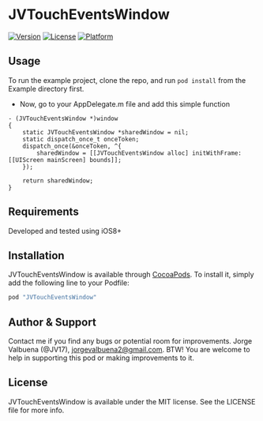 # JVTouchEventsWindow

[![Version](https://img.shields.io/cocoapods/v/JVTouchEventsWindow.svg?style=flat)](http://cocoapods.org/pods/JVTouchEventsWindow)
[![License](https://img.shields.io/cocoapods/l/JVTouchEventsWindow.svg?style=flat)](http://cocoapods.org/pods/JVTouchEventsWindow)
[![Platform](https://img.shields.io/cocoapods/p/JVTouchEventsWindow.svg?style=flat)](http://cocoapods.org/pods/JVTouchEventsWindow)

## Usage

To run the example project, clone the repo, and run `pod install` from the Example directory first.

* Now, go to your AppDelegate.m file and add this simple function

```objc
- (JVTouchEventsWindow *)window
{
    static JVTouchEventsWindow *sharedWindow = nil;
    static dispatch_once_t onceToken;
    dispatch_once(&onceToken, ^{
        sharedWindow = [[JVTouchEventsWindow alloc] initWithFrame:[[UIScreen mainScreen] bounds]];
    });

    return sharedWindow;
}
```

## Requirements

Developed and tested using iOS8+

## Installation

JVTouchEventsWindow is available through [CocoaPods](http://cocoapods.org). To install
it, simply add the following line to your Podfile:

```ruby
pod "JVTouchEventsWindow"
```

## Author & Support

Contact me if you find any bugs or potential room for improvements. Jorge Valbuena (@JV17), jorgevalbuena2@gmail.com. BTW! You are welcome to help in supporting this pod or making improvements to it.

## License

JVTouchEventsWindow is available under the MIT license. See the LICENSE file for more info.